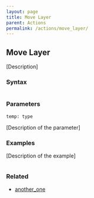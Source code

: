 ```yaml
---
layout: page
title: Move Layer
parent: Actions
permalink: /actions/move_layer/
---
```


## Move Layer

[Description]

### Syntax

```js

```

### Parameters

`temp: type`

[Description of the parameter]

### Examples

[Description of the example]

```js

```

### Related

- [another_one](./another_one.md)

